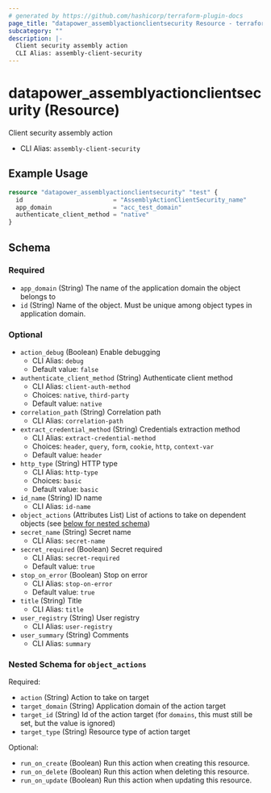 ```yaml
---
# generated by https://github.com/hashicorp/terraform-plugin-docs
page_title: "datapower_assemblyactionclientsecurity Resource - terraform-provider-datapower"
subcategory: ""
description: |-
  Client security assembly action
  CLI Alias: assembly-client-security
---
```


# datapower_assemblyactionclientsecurity (Resource)

Client security assembly action
  - CLI Alias: `assembly-client-security`

## Example Usage

```terraform
resource "datapower_assemblyactionclientsecurity" "test" {
  id                         = "AssemblyActionClientSecurity_name"
  app_domain                 = "acc_test_domain"
  authenticate_client_method = "native"
}
```

<!-- schema generated by tfplugindocs -->
## Schema

### Required

- `app_domain` (String) The name of the application domain the object belongs to
- `id` (String) Name of the object. Must be unique among object types in application domain.

### Optional

- `action_debug` (Boolean) Enable debugging
  - CLI Alias: `debug`
  - Default value: `false`
- `authenticate_client_method` (String) Authenticate client method
  - CLI Alias: `client-auth-method`
  - Choices: `native`, `third-party`
  - Default value: `native`
- `correlation_path` (String) Correlation path
  - CLI Alias: `correlation-path`
- `extract_credential_method` (String) Credentials extraction method
  - CLI Alias: `extract-credential-method`
  - Choices: `header`, `query`, `form`, `cookie`, `http`, `context-var`
  - Default value: `header`
- `http_type` (String) HTTP type
  - CLI Alias: `http-type`
  - Choices: `basic`
  - Default value: `basic`
- `id_name` (String) ID name
  - CLI Alias: `id-name`
- `object_actions` (Attributes List) List of actions to take on dependent objects (see [below for nested schema](#nestedatt--object_actions))
- `secret_name` (String) Secret name
  - CLI Alias: `secret-name`
- `secret_required` (Boolean) Secret required
  - CLI Alias: `secret-required`
  - Default value: `true`
- `stop_on_error` (Boolean) Stop on error
  - CLI Alias: `stop-on-error`
  - Default value: `true`
- `title` (String) Title
  - CLI Alias: `title`
- `user_registry` (String) User registry
  - CLI Alias: `user-registry`
- `user_summary` (String) Comments
  - CLI Alias: `summary`

<a id="nestedatt--object_actions"></a>
### Nested Schema for `object_actions`

Required:

- `action` (String) Action to take on target
- `target_domain` (String) Application domain of the action target
- `target_id` (String) Id of the action target (for `domains`, this must still be set, but the value is ignored)
- `target_type` (String) Resource type of action target

Optional:

- `run_on_create` (Boolean) Run this action when creating this resource.
- `run_on_delete` (Boolean) Run this action when deleting this resource.
- `run_on_update` (Boolean) Run this action when updating this resource.
